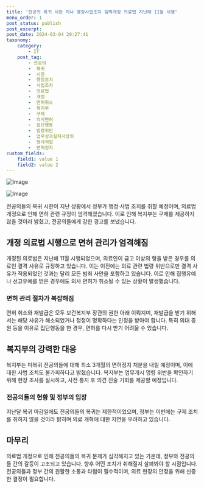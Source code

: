 ```yaml
---
title: '전공의 복귀 시한 지나 행정사법조치 임박개정 의료법 지난해 11월 시행'
menu_order: 1
post_status: publish
post_excerpt: 
post_date: 2024-03-04 20:27:41
taxonomy:
    category:
        - IT
    post_tag:
        - 전공의
        -  복귀
        -  시한
        -  행정조치
        -  사법조치
        -  의료법
        -  개정
        -  면허취소
        -  복지부
        -  구제
        -  의사면허
        -  집단행동
        -  법령위반
        -  업무상과실치사상죄
        -  형사처벌
        -  면허정지
custom_fields:
    field1: value 1
    field2: value 2
---
```


![Image](https://imgnews.pstatic.net/image/366/2024/03/04/0000974800_001_20240304084001503.jpg?type=w647)

![Image](https://imgnews.pstatic.net/image/366/2024/03/04/0000974800_002_20240304084002933.png?type=w647)

전공의들의 복귀 시한이 지난 상황에서 정부가 행정·사법 조치를 취할 예정이며, 의료법 개정으로 인해 면허 관련 규정이 엄격해졌습니다. 이로 인해 복지부는 구제를 제공하지 않을 것이라 밝혔고, 전공의들에게 강한 경고를 보냈습니다.
## 개정 의료법 시행으로 면허 관리가 엄격해짐
개정된 의료법은 지난해 11월 시행되었으며, 의료인이 금고 이상의 형을 받은 경우를 의료인 결격 사유로 규정하고 있습니다. 이는 이전에는 의료 관련 법령 위반으로만 결격 사유가 적용되었던 것과는 달리 모든 범죄 사안을 포함하고 있습니다. 이로 인해 집행유예나 선고유예를 받은 경우에도 의사 면허가 취소될 수 있는 상황이 발생했습니다.
### 면허 관리 절차가 복잡해짐
면허 취소와 재발급은 모두 보건복지부 장관의 권한 아래 이뤄지며, 재발급을 받기 위해서는 해당 사유가 해소되었거나 정정이 명확하다는 인정을 받아야 합니다. 특히 의대 증원 등을 이유로 집단행동을 한 경우, 면허를 다시 받기 어려울 수 있습니다.
## 복지부의 강력한 대응
복지부는 미복귀 전공의들에 대해 최소 3개월의 면허정지 처분을 내릴 예정이며, 이에 대한 사법 조치도 불가피하다고 밝혔습니다. 복지부는 업무개시 명령 위반을 확인하기 위해 현장 조사를 실시하고, 사전 통지 후 의견 진술 기회를 제공할 예정입니다.
### 전공의들의 현황 및 정부의 입장
지난달 복귀 마감일에도 전공의들의 복귀는 제한적이었으며, 정부는 이번에는 구제 조치를 취하지 않을 것이라 밝히며 의료 개혁에 대한 지연을 우려하고 있습니다.
## 마무리
의료법 개정으로 인해 전공의들의 복귀 문제가 심각해지고 있는 가운데, 정부와 전공의들 간의 갈등이 고조되고 있습니다. 향후 어떤 조치가 취해질지 살펴봐야 할 시점입니다. 전공의들과 정부 간의 원활한 소통과 타협이 필수적이며, 의료 현장의 안정을 위해 신중한 결정이 필요합니다.
